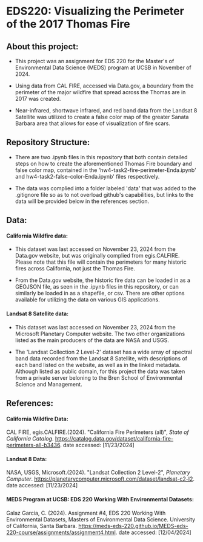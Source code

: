 # EDS220: Visualizing the Perimeter of the 2017 Thomas Fire

## About this project:
- This project was an assignment for EDS 220 for the Master's of Environmental Data Science (MEDS) program at UCSB in November of 2024.
  
- Using data from CAL FIRE, accessed via Data.gov, a boundary from the perimeter of the major wildfire that spread across the Thomas are in 2017 was created.
  
- Near-infrared, shortwave infrared, and red band data from the Landsat 8 Satellite was utilized to create a false color map of the greater Sanata Barbara area that allows for ease of visualization of fire scars. 

## Repository Structure:
- There are two .ipynb files in this repository that both contain detailed steps on how to create the aforementioned Thomas Fire boundary and false color map, contained in the 'hw4-task2-fire-perimeter-Enda.ipynb' and hw4-task2-false-color-Enda.ipynb' files respectively.
  
- The data was complied into a folder labeled 'data' that was added to the .gitignore file so as to not overload github's capabilities, but links to the data will be provided below in the references section.

## Data:
#### California Wildfire data:
- This dataset was last accessed on November 23, 2024 from the Data.gov website, but was originally complied from egis.CALFIRE. 
Please note that this file will contain the perimeters for many historic fires across California, not just the Thomas Fire.

- From the Data.gov website, the historic fire data can be loaded in as a GEOJSON file, as seen in the .ipynb files in this repository, or can similarly be loaded in as a shapefile, or csv. There are other options available for utilizing the data on various GIS applications. 

#### Landsat 8 Satellite data:
- This dataset was last accessed on November 23, 2024 from the Microsoft Planetary Computer website. The two other organizations listed as the main producers of the data are NASA and USGS.

- The 'Landsat Collection 2 Level-2' dataset has a wide array of spectral band data recorded from the Landsat 8 Satellite, with descriptions of each band listed on the website, as well as in the linked metadata. Although listed as public domain, for this project the data was taken from a private server beloning to the Bren School of Environmental Science and Management. 

## References:
#### California Wildfire Data:
CAL FIRE, egis.CALFIRE.(2024). "California Fire Perimeters (all)", *State of California Catalog*.
https://catalog.data.gov/dataset/california-fire-perimeters-all-b3436. date accessed: [11/23/2024]

#### Landsat 8 Data:
NASA, USGS, Microsoft.(2024). "Landsat Collection 2 Level-2", *Planetary Computer*. 
https://planetarycomputer.microsoft.com/dataset/landsat-c2-l2. date accessed: [11/23/2024] 

#### MEDS Program at UCSB: EDS 220 Working With Environmental Datasets:
Galaz Garcia, C. (2024). Assignment #4, EDS 220 Working With Environmental Datasets, Masters of Environmental Data Science. University of California, Santa Barbara. 
https://meds-eds-220.github.io/MEDS-eds-220-course/assignments/assignment4.html. date accessed: [12/04/2024] 

